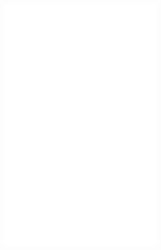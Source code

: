 <div align="center">
    <img src="profile.svg" width="800" height="800">
</div>


<!--
**leohowell/leohowell** is a ✨ _special_ ✨ repository because its `README.md` (this file) appears on your GitHub profile.

Here are some ideas to get you started:

- 🔭 I’m currently working on ...
- 🌱 I’m currently learning ...
- 👯 I’m looking to collaborate on ...
- 🤔 I’m looking for help with ...
- 💬 Ask me about ...
- 📫 How to reach me: ...
- 😄 Pronouns: ...
- ⚡ Fun fact: ...


### Hi there 👋 
<br>

### Leo Howell

---

Beijing, China | leohowell@stu.pku.edu.cn

<br>

#### EDUCATION
---
**Peking University**   *(Sep 2020 - Present)*

*Master of Engineering Management Candidate*

**Shandong Normal University**  *(Sep 2011 - Jun 2015)*

*Bachelor of Computer Science*

<br>

#### PROFESSIONAL EXPERIENCE
---
**Momo Technology Company Limited** *(Sep 2017 - Present)*

*Security Develop Engineer - Beijing*

Keywords: Risk management(anti-cheat/anti-fraud), Security operation center, Device fingerprinting

**Sohu.com Limited** *(Aug 2015 - Sep 2017)*

*Software Engineer - Beijing*

Keywords: News website, m.sohu.com, Algorithm, Payment system

**Red Hat, Inc.** *(Apr 2015 - Aug 2015)*

*Quality Engineer Intern - Beijing*

Keywords: Virtualization device driver, Hyper-V and ESXi, RHEL kernel test

<br>

#### MISCELLANEOUS
---

**Languages**: English(conversational), Mandarin Chinese(native)

**Practised**: Python, Django, Vue, Kafka, MySQL, Redis

**Instrests**: Rust, Machine Learning
-->
